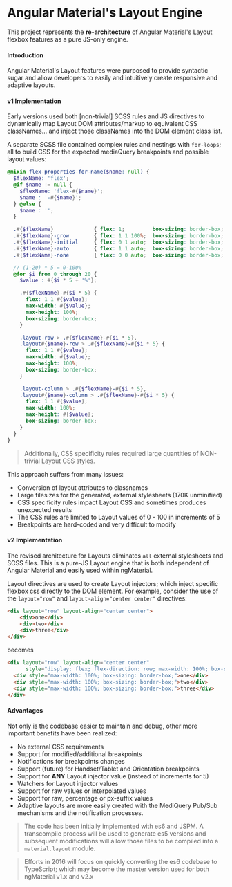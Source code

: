 # Angular Material's Layout Engine

This project represents the **re-architecture** of Angular Material's Layout flexbox features as a pure JS-only engine.

#### Introduction

Angular Material's Layout features were purposed to provide syntactic sugar and allow developers
to easily and intuitively create responsive and adaptive layouts.

#### v1 Implementation 

Early versions used both [non-trivial] SCSS rules and JS directives to dynamically map Layout DOM attributes/markup to equivalent CSS classNames... and inject those classNames into the DOM element class list.

A separate SCSS file contained complex rules and nestings with `for-loops`; all to build CSS for the expected mediaQuery breakpoints and possible layout values:

```scss
@mixin flex-properties-for-name($name: null) {
  $flexName: 'flex';
  @if $name != null {
    $flexName: 'flex-#{$name}';
    $name : '-#{$name}';
  } @else {
    $name : '';
  }

  .#{$flexName}             { flex: 1;         box-sizing: border-box; }  // === flex: 1 1 0%;
  .#{$flexName}-grow        { flex: 1 1 100%;  box-sizing: border-box; }
  .#{$flexName}-initial     { flex: 0 1 auto;  box-sizing: border-box; }
  .#{$flexName}-auto        { flex: 1 1 auto;  box-sizing: border-box; }
  .#{$flexName}-none        { flex: 0 0 auto;  box-sizing: border-box; }

  // (1-20) * 5 = 0-100%
  @for $i from 0 through 20 {
    $value : #{$i * 5 + '%'};

    .#{$flexName}-#{$i * 5} {
      flex: 1 1 #{$value};
      max-width: #{$value};
      max-height: 100%;
      box-sizing: border-box;
    }

    .layout-row > .#{$flexName}-#{$i * 5},
    .layout#{$name}-row > .#{$flexName}-#{$i * 5} {
      flex: 1 1 #{$value};
      max-width: #{$value};
      max-height: 100%;
      box-sizing: border-box;
    }

    .layout-column > .#{$flexName}-#{$i * 5},
    .layout#{$name}-column > .#{$flexName}-#{$i * 5} {
      flex: 1 1 #{$value};
      max-width: 100%;
      max-height: #{$value};
      box-sizing: border-box;
    }
  }
}
```
> Additionally, CSS specificity rules required large quantities of NON-trivial Layout CSS styles.

This approach suffers from many issues:

*  Conversion of layout attributes to classnames
*  Large filesizes for the generated, external stylesheets (170K unminified)
*  CSS specificity rules impact Layout CSS and sometimes produces unexpected results
*  The CSS rules are limited to Layout values of 0 - 100 in increments of 5
*  Breakpoints are hard-coded and very difficult to modify

#### v2 Implementation

The revised architecture for Layouts eliminates `all` external stylesheets and SCSS files. This is a pure-JS Layout engine that is both independent of Angular Material and easily used within ngMaterial.

Layout directives are used to create Layout injectors; which inject specific flexbox css directly to the DOM element. For example, consider the use of the `layout="row"` and `layout-align="center center"` directives:

```html
<div layout="row" layout-align="center center">
	<div>one</div>
	<div>two</div>
	<div>three</div>
</div>
```
becomes

```html
<div layout="row" layout-align="center center"
      style="display: flex; flex-direction: row; max-width: 100%; box-sizing: border-box; justify-content: center; align-content: center; align-items: center;">
  <div style="max-width: 100%; box-sizing: border-box;">one</div>
  <div style="max-width: 100%; box-sizing: border-box;">two</div>
  <div style="max-width: 100%; box-sizing: border-box;">three</div>
</div>
```

#### Advantages

Not only is the codebase easier to maintain and debug, other more important benefits have been realized:

*  No external CSS requirements
*  Support for modified/additional breakpoints
*  Notifications for breakpoints changes
*  Support (future) for Handset/Tablet and Orientation breakpoints
*  Support for **ANY** Layout injector value (instead of increments for 5)
*  Watchers for Layout injector values
*  Support for raw values or interpolated values
*  Support for raw, percentage or px-suffix values
*  Adaptive layouts are more easily created with the MediQuery Pub/Sub mechanisms and the notification processes.

>  The code has been initially implemented with es6 and JSPM. A transcompile process will be used to generate es5 versions and subsequent modifications will allow those files to be compiled into a `material.layout` module.

>  Efforts in 2016 will focus on quickly converting the es6 codebase to TypeScript; which may become the master version used for both ngMaterial v1.x and v2.x

